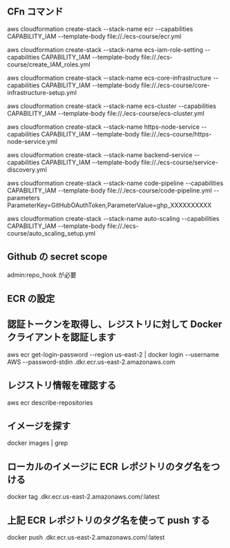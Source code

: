 ## CFn コマンド

aws cloudformation create-stack --stack-name ecr --capabilities CAPABILITY_IAM --template-body file://./ecs-course/ecr.yml

aws cloudformation create-stack --stack-name ecs-iam-role-setting --capabilities CAPABILITY_IAM --template-body file://./ecs-course/create_IAM_roles.yml

aws cloudformation create-stack --stack-name ecs-core-infrastructure --capabilities CAPABILITY_IAM --template-body file://./ecs-course/core-infrastructure-setup.yml

aws cloudformation create-stack --stack-name ecs-cluster --capabilities CAPABILITY_IAM --template-body file://./ecs-course/ecs-cluster.yml

aws cloudformation create-stack --stack-name https-node-service --capabilities CAPABILITY_IAM --template-body file://./ecs-course/https-node-service.yml

aws cloudformation create-stack --stack-name backend-service --capabilities CAPABILITY_IAM --template-body file://./ecs-course/service-discovery.yml

aws cloudformation create-stack --stack-name code-pipeline --capabilities CAPABILITY_IAM --template-body file://./ecs-course/code-pipeline.yml --parameters ParameterKey=GitHubOAuthToken,ParameterValue=ghp_XXXXXXXXXX

aws cloudformation create-stack --stack-name auto-scaling --capabilities CAPABILITY_IAM --template-body file://./ecs-course/auto_scaling_setup.yml

## Github の secret scope

admin:repo_hook が必要

## ECR の設定

## 認証トークンを取得し、レジストリに対して Docker クライアントを認証します

aws ecr get-login-password --region us-east-2 | docker login --username AWS --password-stdin <your-aws-account-number>.dkr.ecr.us-east-2.amazonaws.com

## レジストリ情報を確認する

aws ecr describe-repositories

## イメージを探す

docker images | grep <your-image-name>

## ローカルのイメージに ECR レポジトリのタグ名をつける

docker tag <your-image-name> <your-aws-account-number>.dkr.ecr.us-east-2.amazonaws.com/<your-ecr-repo-name>:latest

## 上記 ECR レポジトリのタグ名を使って push する

docker push <your-aws-account-number>.dkr.ecr.us-east-2.amazonaws.com/<your-ecr-repo-name>:latest
